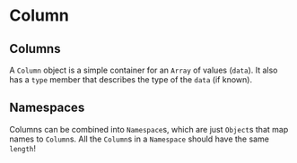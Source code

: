 # Column

## Columns

A `Column` object is a simple container for an `Array` of values (`data`).
It also has a `type` member that describes the type of the `data` (if known).

## Namespaces
Columns can be combined into `Namespace`s, which are just `Object`s that map names to `Column`s.
All the `Column`s in a `Namespace` should have the same `length`!

